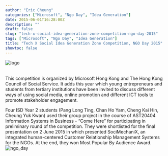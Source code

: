 ```yaml
---
author: "Eric Cheung"
categories: ["Microsoft", "Ngo Day", "Idea Generation"]
date: 2015-06-01T16:28:00Z
description: ""
draft: false
slug: "tech-x-social-idea-generation-zone-competition-ngo-day-2015"
tags: ["Microsoft", "Ngo Day", "Idea Generation"]
title: "Tech X Social Idea Generation Zone Competition, NGO Day 2015"
showtoc: false
---
```


![logo](/learning-journey/images/2017/08/20150615-1-779x389.png)

######

This competition is organized by Microsoft Hong Kong and
The Hong Kong Council of Social Service. It adds this year
which young entrepreneurs and students from tertiary
institutions have been invited to discuss different ways of
using social media, online promotion and different ICT tools to
promote stakeholder engagement.

Four ISD Year 2 students (Pang Long Ting, Chan Ho Yam,
Cheng Kai Hin, Cheung Yuk Kwan) used their group project in
the course of AST20404 Information Systems in Business -
“Come Here” for participating in preliminary round of the
competition. They were shortlisted for the final presentation
on 2 June 2015 in which presented SociMechaniX, an
integrated human-centered Customer Relationship
Management Systems for the NGOs. At the end, they won
Most Popular By Audience Award.
![ngo_day](/learning-journey/images/2017/08/ngo_day.png)
